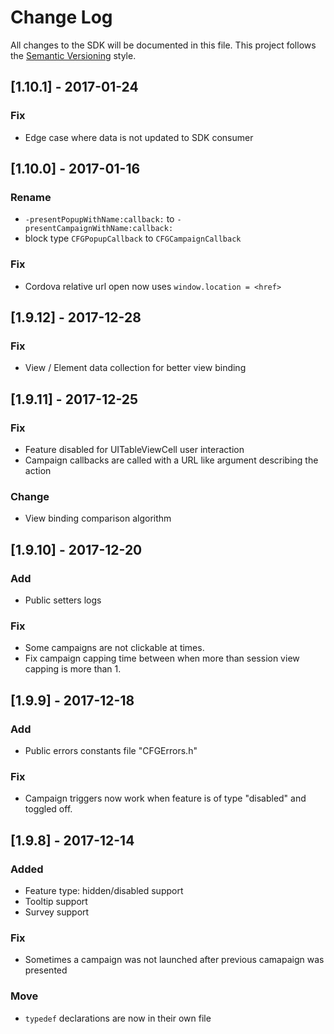 # Change Log
All changes to the SDK will be documented in this file.
This project follows the [Semantic Versioning](http://semver.org) style.

## [1.10.1] - 2017-01-24
### Fix
- Edge case where data is not updated to SDK consumer

## [1.10.0] - 2017-01-16
### Rename
- `-presentPopupWithName:callback:` to `-presentCampaignWithName:callback:`
- block type `CFGPopupCallback` to `CFGCampaignCallback`

### Fix
- Cordova relative url open now uses `window.location = <href>`


## [1.9.12] - 2017-12-28
### Fix
- View / Element data collection for better view binding


## [1.9.11] - 2017-12-25
### Fix
- Feature disabled for UITableViewCell user interaction
- Campaign callbacks are called with a URL like argument describing the action

### Change
- View binding comparison algorithm


## [1.9.10] - 2017-12-20
### Add
- Public setters logs

### Fix
- Some campaigns are not clickable at times.
- Fix campaign capping time between when more than session view capping is more than 1.

## [1.9.9] - 2017-12-18
### Add
- Public errors constants file "CFGErrors.h"

### Fix
- Campaign triggers now work when feature is of type "disabled" and toggled off.

## [1.9.8] - 2017-12-14
### Added
- Feature type: hidden/disabled support
- Tooltip support
- Survey support

### Fix
- Sometimes a campaign was not launched after previous camapaign was presented

### Move
- `typedef` declarations are now in their own file
